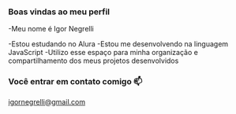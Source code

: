 ### Boas vindas ao meu perfil 

-Meu nome é Igor Negrelli

-Estou estudando no Alura
-Estou me desenvolvendo na linguagem JavaScript
-Utilizo esse espaço para minha organização e compartilhamento dos meus projetos desenvolvidos

### Você entrar em contato comigo 📫

igornegrelli@gmail.com

